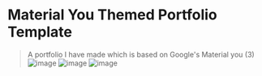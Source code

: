 # Material You Themed Portfolio Template
> A portfolio I have made which is based on Google's Material you (3)
![image](https://github.com/user-attachments/assets/feaf9fa5-1bc4-41e4-95b0-ee32ac0145b2)
![image](https://github.com/user-attachments/assets/14cb3452-97b9-40d7-b725-c2be593509b0)
![image](https://github.com/user-attachments/assets/57cdc95a-943c-4cdc-9f82-e6be0b8382ce)
